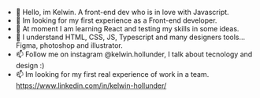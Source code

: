 - 👋 Hello, im Kelwin. A front-end dev who is in love with Javascript.
- 👀 Im looking for my first experience as a Front-end developer.
- 🌱 At moment I am learning React and testing my skills in some ideas.
- 💞️ I understand HTML, CSS, JS, Typescript and many designers tools... Figma, photoshop and illustrator.
- 📫 Follow me on instagram @kelwin.hollunder, I talk about tecnology and design :)
- 📫 Im looking for my first real experience of work in a team.
https://www.linkedin.com/in/kelwin-hollunder/
